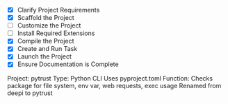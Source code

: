 - [x] Clarify Project Requirements
- [x] Scaffold the Project
- [ ] Customize the Project
- [ ] Install Required Extensions
- [x] Compile the Project
- [x] Create and Run Task
- [x] Launch the Project
- [x] Ensure Documentation is Complete

Project: pytrust
Type: Python CLI
Uses pyproject.toml
Function: Checks package for file system, env var, web requests, exec usage
Renamed from deepi to pytrust
